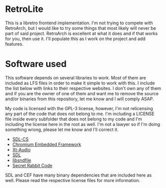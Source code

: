 RetroLite
===

This is a libretro frontend implementation. I'm not trying to compete with RetroArch, but I would like to try some things that most likely will never be part of said project. RetroArch is excellent at what it does and if that works for you, then use it. I'll populate this as I work on the project and add features.

Software used
===

This software depends on several libraries to work. Most of them are included as LFS files in order to make it simple to work with this. I include the list below with links to their respective websites. I don't own any of them and if you are the owner of one of them and want me to remove the source and/or binaries from this repository, let me know and I will comply ASAP. 

My code is licensed with the GPL-3 license, however, I'm not relicensing any part of the code that does not belong to me. I'm including a LICENSE file inside every subfolder that does not belong to my code and I'm including the license here in the root as well. I'm not a lawyer so if I'm doing something wrong, please let me know and I'll correct it.

* [SDL-CS]([https://github.com/flibitijibibo/SDL2-CS](https://github.com/flibitijibibo/SDL2-CS)) 
* [Chromium Embedded Framework]([https://bitbucket.org/chromiumembedded/cef](https://bitbucket.org/chromiumembedded/cef))
* [Xt-Audio]([https://sjoerdvankreel.github.io/xt-audio/](https://sjoerdvankreel.github.io/xt-audio/))
* [SDL]([https://www.libsdl.org/](https://www.libsdl.org/))
* [libsndfile]([http://www.mega-nerd.com/libsndfile/](http://www.mega-nerd.com/libsndfile/))
* [Secret Rabbit Code]([http://www.mega-nerd.com/SRC/index.html](http://www.mega-nerd.com/SRC/index.html))

SDL and CEF have many binary dependencies that are included here as well. Please read the respective license files for more information.
